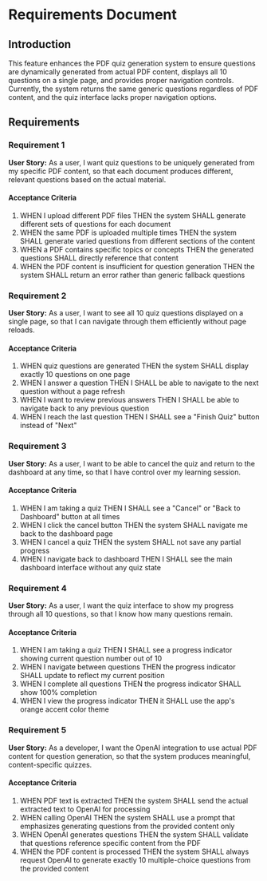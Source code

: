 # Requirements Document

## Introduction

This feature enhances the PDF quiz generation system to ensure questions are dynamically generated from actual PDF content, displays all 10 questions on a single page, and provides proper navigation controls. Currently, the system returns the same generic questions regardless of PDF content, and the quiz interface lacks proper navigation options.

## Requirements

### Requirement 1

**User Story:** As a user, I want quiz questions to be uniquely generated from my specific PDF content, so that each document produces different, relevant questions based on the actual material.

#### Acceptance Criteria

1. WHEN I upload different PDF files THEN the system SHALL generate different sets of questions for each document
2. WHEN the same PDF is uploaded multiple times THEN the system SHALL generate varied questions from different sections of the content
3. WHEN a PDF contains specific topics or concepts THEN the generated questions SHALL directly reference that content
4. WHEN the PDF content is insufficient for question generation THEN the system SHALL return an error rather than generic fallback questions

### Requirement 2

**User Story:** As a user, I want to see all 10 quiz questions displayed on a single page, so that I can navigate through them efficiently without page reloads.

#### Acceptance Criteria

1. WHEN quiz questions are generated THEN the system SHALL display exactly 10 questions on one page
2. WHEN I answer a question THEN I SHALL be able to navigate to the next question without a page refresh
3. WHEN I want to review previous answers THEN I SHALL be able to navigate back to any previous question
4. WHEN I reach the last question THEN I SHALL see a "Finish Quiz" button instead of "Next"

### Requirement 3

**User Story:** As a user, I want to be able to cancel the quiz and return to the dashboard at any time, so that I have control over my learning session.

#### Acceptance Criteria

1. WHEN I am taking a quiz THEN I SHALL see a "Cancel" or "Back to Dashboard" button at all times
2. WHEN I click the cancel button THEN the system SHALL navigate me back to the dashboard page
3. WHEN I cancel a quiz THEN the system SHALL not save any partial progress
4. WHEN I navigate back to dashboard THEN I SHALL see the main dashboard interface without any quiz state

### Requirement 4

**User Story:** As a user, I want the quiz interface to show my progress through all 10 questions, so that I know how many questions remain.

#### Acceptance Criteria

1. WHEN I am taking a quiz THEN I SHALL see a progress indicator showing current question number out of 10
2. WHEN I navigate between questions THEN the progress indicator SHALL update to reflect my current position
3. WHEN I complete all questions THEN the progress indicator SHALL show 100% completion
4. WHEN I view the progress indicator THEN it SHALL use the app's orange accent color theme

### Requirement 5

**User Story:** As a developer, I want the OpenAI integration to use actual PDF content for question generation, so that the system produces meaningful, content-specific quizzes.

#### Acceptance Criteria

1. WHEN PDF text is extracted THEN the system SHALL send the actual extracted text to OpenAI for processing
2. WHEN calling OpenAI THEN the system SHALL use a prompt that emphasizes generating questions from the provided content only
3. WHEN OpenAI generates questions THEN the system SHALL validate that questions reference specific content from the PDF
4. WHEN the PDF content is processed THEN the system SHALL always request OpenAI to generate exactly 10 multiple-choice questions from the provided content